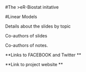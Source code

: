 #The >eR-Biostat initative

#Linear Models

Details about the slides by topic

Co-authors of slides

Co-authors of notes.

**Links to FACEBOOK and Twitter **

**Link to project website **
